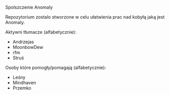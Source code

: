 Spolszczenie Anomaly

Repozytorium zostalo stworzone w celu ułatwienia prac nad
kobyłą jaką jest Anomaly. 

Aktywni tłumacze (alfabetycznie):
- Andrzejas
- MoonbowDew
- rfm
- Struś

Osoby które pomogły/pomagają (alfabetycznie):
- Leśny
- Mindhaven
- Przemko